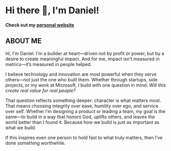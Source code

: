 # Hi there 👋, I'm Daniel!
#### Check out my [personal website](https://danielhariyanto.github.io/)

## ABOUT ME
Hi, I'm Daniel.
I'm a builder at heart—driven not by profit or power, but by a desire to create meaningful impact. And for me, impact isn’t measured in metrics—it’s measured in people helped.

I believe technology and innovation are most powerful when they serve others—not just the one who built them. Whether through startups, side projects, or my work at Microsoft, I build with one question in mind: <i>Will this create real value for real people?</i>

That question reflects something deeper: character is what matters most. That means choosing integrity over ease, humility over ego, and service over self. Whether I’m designing a product or leading a team, my goal is the same—to build in a way that honors God, uplifts others, and leaves the world better than I found it. Because how we build is just as important as what we build.

If this inspires even one person to hold fast to what truly matters, then I’ve done something worthwhile.
